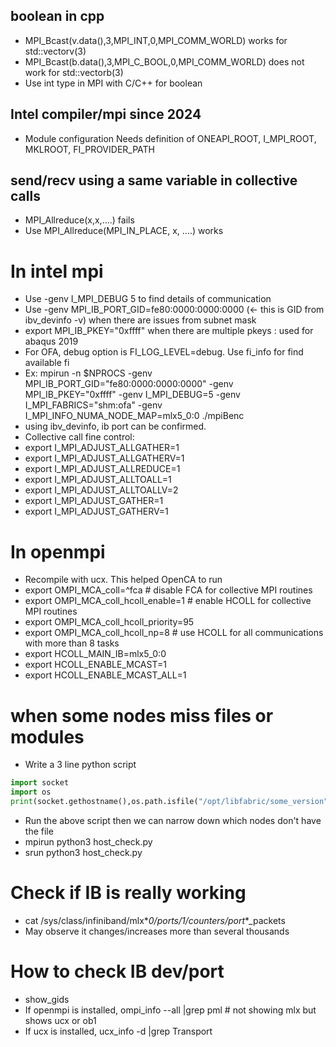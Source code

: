 ## boolean in cpp
- MPI_Bcast(v.data(),3,MPI_INT,0,MPI_COMM_WORLD) works for std::vector<int>v(3)
- MPI_Bcast(b.data(),3,MPI_C_BOOL,0,MPI_COMM_WORLD) does not work for std::vector<bool>b(3)
- Use int type in MPI with C/C++ for boolean

## Intel compiler/mpi since 2024
- Module configuration Needs definition of ONEAPI_ROOT, I_MPI_ROOT, MKLROOT, FI_PROVIDER_PATH

## send/recv using a same variable in collective calls
- MPI_Allreduce(x,x,....) fails
- Use MPI_Allreduce(MPI_IN_PLACE, x, ....) works

# In intel mpi
- Use -genv I_MPI_DEBUG 5 to find details of communication
- Use -genv MPI_IB_PORT_GID=fe80:0000:0000:0000 (<- this is GID from ibv_devinfo  -v) when there are issues from subnet mask
- export MPI_IB_PKEY="0xffff" when there are multiple pkeys : used for abaqus 2019
- For OFA, debug option is FI_LOG_LEVEL=debug. Use fi_info for find available fi
- Ex: mpirun -n $NPROCS -genv MPI_IB_PORT_GID="fe80:0000:0000:0000"  -genv MPI_IB_PKEY="0xffff" -genv I_MPI_DEBUG=5 -genv I_MPI_FABRICS="shm:ofa" -genv I_MPI_INFO_NUMA_NODE_MAP=mlx5_0:0 ./mpiBenc
- using ibv_devinfo, ib port can be confirmed.
- Collective call fine control:
- export I_MPI_ADJUST_ALLGATHER=1
- export I_MPI_ADJUST_ALLGATHERV=1
- export I_MPI_ADJUST_ALLREDUCE=1
- export I_MPI_ADJUST_ALLTOALL=1
- export I_MPI_ADJUST_ALLTOALLV=2
- export I_MPI_ADJUST_GATHER=1
- export I_MPI_ADJUST_GATHERV=1

# In openmpi
- Recompile with ucx. This helped OpenCA to run
- export OMPI_MCA_coll=^fca              # disable FCA for collective MPI routines
- export OMPI_MCA_coll_hcoll_enable=1    # enable HCOLL for collective MPI routines
- export OMPI_MCA_coll_hcoll_priority=95
- export OMPI_MCA_coll_hcoll_np=8        # use HCOLL for all communications with more than 8 tasks
- export HCOLL_MAIN_IB=mlx5_0:0
- export HCOLL_ENABLE_MCAST=1
- export HCOLL_ENABLE_MCAST_ALL=1

# when some nodes miss files or modules
- Write a 3 line python script
```py
import socket
import os
print(socket.gethostname(),os.path.isfile("/opt/libfabric/some_version"))
```
- Run the above script then we can narrow down which nodes don't have the file
- mpirun python3 host_check.py
- srun python3 host_check.py

# Check if IB is really working
- cat  /sys/class/infiniband/mlx*_0/ports/1/counters/port_*_packets
- May observe it changes/increases more than several thousands

# How to check IB dev/port
- show_gids
- If openmpi is installed, ompi_info --all |grep pml # not showing mlx but shows ucx or ob1
- If ucx is installed, ucx_info -d |grep Transport
